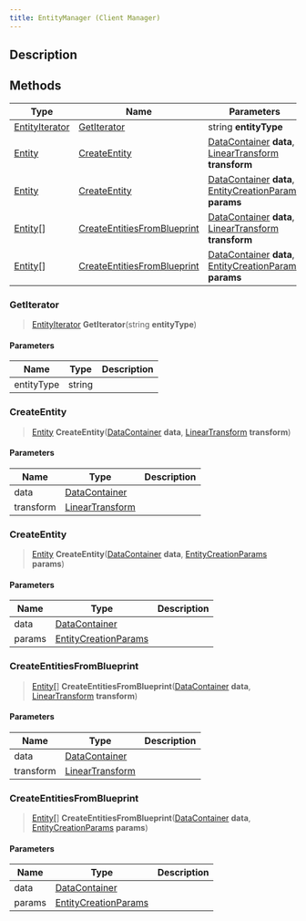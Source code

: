 ```yaml
---
title: EntityManager (Client Manager)
---
```

## Description

## Methods

| Type                                                  | Name                                                        | Parameters                                                                                                                                 |
| ----------------------------------------------------- | ----------------------------------------------------------- | ------------------------------------------------------------------------------------------------------------------------------------------ |
| [EntityIterator](/vext/ref/cls/shr/entityiterator) | [GetIterator](#getiterator)                                 | string **entityType**                                                                                                                      |
| [Entity](/vext/ref/cls/shr/entity)                 | [CreateEntity](#createentity)                               | [DataContainer](/vext/ref/cls/shr/datacontainer) **data**, [LinearTransform](/vext/ref/cls/shr/lineartransform) **transform**        |
| [Entity](/vext/ref/cls/shr/entity)                 | [CreateEntity](#createentity)                               | [DataContainer](/vext/ref/cls/shr/datacontainer) **data**, [EntityCreationParams](/vext/ref/cls/shr/entitycreationparams) **params** |
| [Entity\[](/vext/ref/cls/shr/entity[])\]           | [CreateEntitiesFromBlueprint](#createentitiesfromblueprint) | [DataContainer](/vext/ref/cls/shr/datacontainer) **data**, [LinearTransform](/vext/ref/cls/shr/lineartransform) **transform**        |
| [Entity\[](/vext/ref/cls/shr/entity[])\]           | [CreateEntitiesFromBlueprint](#createentitiesfromblueprint) | [DataContainer](/vext/ref/cls/shr/datacontainer) **data**, [EntityCreationParams](/vext/ref/cls/shr/entitycreationparams) **params** |

### GetIterator

> [EntityIterator](/vext/ref/cls/shr/entityiterator) **GetIterator**(string **entityType**)

#### Parameters

| Name       | Type   | Description |
| ---------- | ------ | ----------- |
| entityType | string |             |

### CreateEntity

> [Entity](/vext/ref/cls/shr/entity) **CreateEntity**([DataContainer](/vext/ref/cls/shr/datacontainer) **data**, [LinearTransform](/vext/ref/cls/shr/lineartransform) **transform**)

#### Parameters

| Name      | Type                                                    | Description |
| --------- | ------------------------------------------------------- | ----------- |
| data      | [DataContainer](/vext/ref/cls/shr/datacontainer)     |             |
| transform | [LinearTransform](/vext/ref/cls/shr/lineartransform) |             |

### CreateEntity

> [Entity](/vext/ref/cls/shr/entity) **CreateEntity**([DataContainer](/vext/ref/cls/shr/datacontainer) **data**, [EntityCreationParams](/vext/ref/cls/shr/entitycreationparams) **params**)

#### Parameters

| Name   | Type                                                              | Description |
| ------ | ----------------------------------------------------------------- | ----------- |
| data   | [DataContainer](/vext/ref/cls/shr/datacontainer)               |             |
| params | [EntityCreationParams](/vext/ref/cls/shr/entitycreationparams) |             |

### CreateEntitiesFromBlueprint

> [Entity\[](/vext/ref/cls/shr/entity[])\] **CreateEntitiesFromBlueprint**([DataContainer](/vext/ref/cls/shr/datacontainer) **data**, [LinearTransform](/vext/ref/cls/shr/lineartransform) **transform**)

#### Parameters

| Name      | Type                                                    | Description |
| --------- | ------------------------------------------------------- | ----------- |
| data      | [DataContainer](/vext/ref/cls/shr/datacontainer)     |             |
| transform | [LinearTransform](/vext/ref/cls/shr/lineartransform) |             |

### CreateEntitiesFromBlueprint

> [Entity\[](/vext/ref/cls/shr/entity[])\] **CreateEntitiesFromBlueprint**([DataContainer](/vext/ref/cls/shr/datacontainer) **data**, [EntityCreationParams](/vext/ref/cls/shr/entitycreationparams) **params**)

#### Parameters

| Name   | Type                                                              | Description |
| ------ | ----------------------------------------------------------------- | ----------- |
| data   | [DataContainer](/vext/ref/cls/shr/datacontainer)               |             |
| params | [EntityCreationParams](/vext/ref/cls/shr/entitycreationparams) |             |
